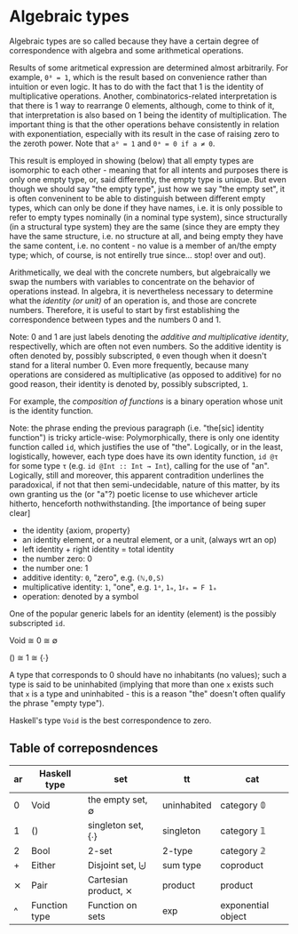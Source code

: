 # Algebraic types

Algebraic types are so called because they have a certain degree of correspondence with algebra and some arithmetical operations.

Results of some aritmetical expression are determined almost arbitrarily. For example, `0⁰ = 1`, which is the result based on convenience rather than intuition or even logic. It has to do with the fact that 1 is the identity of multiplicative operations. Another, combinatorics-related interpretation is that there is 1 way to rearrange 0 elements, although, come to think of it, that interpretation is also based on 1 being the identity of multiplication. The important thing is that the other operations behave consistently in relation with exponentiation, especially with its result in the case of raising zero to the zeroth power. Note that `a⁰ = 1` and `0ᵃ = 0 if a ≠ 0`.

This result is employed in showing (below) that all empty types are isomorphic to each other - meaning that for all intents and purposes there is only one empty type, or, said differently, the empty type is unique. But even though we should say "the empty type", just how we say "the empty set", it is often conveninent to be able to distinguish between different empty types, which can only be done if they have names, i.e. it is only possible to refer to empty types nominally (in a nominal type system), since structurally (in a structural type system) they are the same (since they are empty they have the same structure, i.e. no structure at all, and being empty they have the same content, i.e. no content - no value is a member of an/the empty type; which, of course, is not entirelly true since… stop! over and out).

Arithmetically, we deal with the concrete numbers, but algebraically we swap the numbers with variables to concentrate on the behavior of operations instead. In algebra, it is nevertheless necessary to determine what the *identity (or unit)* of an operation is, and those are concrete numbers. Therefore, it is useful to start by first establishing the correspondence between types and the numbers 0 and 1.

Note: 0 and 1 are just labels denoting the *additive and multiplicative identity*, respectivelly, which are often not even numbers. So the additive identity is often denoted by, possibly subscripted, `0` even though when it doesn't stand for a literal number 0. Even more frequently, because many operations are considered as multiplicative (as opposed to additive) for no good reason, their identity is denoted by, possibly subscripted, `1`.

For example, the *composition of functions* is a binary operation whose unit is the identity function.

Note: the phrase ending the previous paragraph (i.e. "the[sic] identity function") is tricky article-wise: Polymorphically, there is only one identity function called `id`, which justifies the use of "the". Logically, or in the least, logistically, however, each type does have its own identity function, `id @τ` for some type `τ` (e.g. `id @Int :: Int → Int`), calling for the use of "an". Logically, still and moreover, this apparent contradition underlines the paradoxical, if not that then semi-undecidable, nature of this matter, by its own granting us the (or "a"?) poetic license to use whichever article hitherto, henceforth nothwithstanding. [the importance of being super clear]

- the identity {axiom, property}
- an identity element, or a neutral element, or a unit, (always wrt an op)
- left identity + right identity = total identity
- the number zero: 0
- the number one: 1
- additive identity: `0`, "zero", e.g. `(ℕ,0,S)`
- multiplicative identity: `1`, "one", e.g. `1ᵃ`, `1ₘ`, `1ꜰₐ = F 1ₐ`
- operation: denoted by a symbol

One of the popular generic labels for an identity (element) is the possibly subscripted `id`.



Void ≅ 0 ≅ ∅

() ≅ 1 ≅ {∙}

A type that corresponds to 0 should have no inhabitants (no values); such a type is said to be uninhabited (implying that more than one `x` exists such that `x` is a type and uninhabited - this is a reason "the" doesn't often qualify the phrase "empty type").

Haskell's type `Void` is the best correspondence to zero.






## Table of correposndences

ar| Haskell type | set                | tt         | cat
--|--------------|--------------------|------------|------------
0 | Void         | the empty set, ∅   | uninhabited| category 𝟘
1 | ()           | singleton set, {∙} | singleton  | category 𝟙
2 | Bool         | 2-set              | 2-type     | category 𝟚
\+| Either       | Disjoint set, ⨄    | sum type   | coproduct
⨯ | Pair         | Cartesian product, ⨯| product   | product
^ | Function type| Function on sets    | exp       | exponential object
